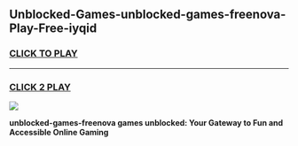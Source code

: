 
## Unblocked-Games-unblocked-games-freenova-Play-Free-iyqid
<h3>
<a href="https://premium76.site?title=unblocked-games-freenova&ref=18A1">CLICK TO PLAY</a></h3>
<hr>

<h3>
<a href="https://premium76.site?title=unblocked-games-freenova&ref=18A1">CLICK 2 PLAY</a>
  
</h3>

<a href="https://premium76.site?title=unblocked-games-freenova&ref=18A1"><img src="https://clearcache.store/games.png"></a>


**unblocked-games-freenova games unblocked: Your Gateway to Fun and Accessible Online Gaming**
